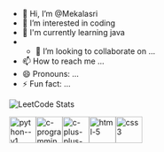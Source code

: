 - 👋 Hi, I’m @Mekalasri
- 👀 I’m interested in coding
- 🌱 I'm currently learning java
- - 💞️ I’m looking to collaborate on ...
- 📫 How to reach me ...
- 😄 Pronouns: ...
- ⚡ Fun fact: ...

![LeetCode Stats](https://leetcard.jacoblin.cool/mekalasri?theme=light&font=M%20PLUS%201&ext=contest)

<img width="48" height="48" src="https://img.icons8.com/color/48/python--v1.png" alt="python--v1"/><img width="48" height="48" src="https://img.icons8.com/color/48/c-programming.png" alt="c-programming"/><img width="48" height="48" src="https://img.icons8.com/color/48/c-plus-plus-logo.png" alt="c-plus-plus-logo"/><img width="48" height="48" src="https://img.icons8.com/fluency/48/html-5.png" alt="html-5"/><img width="48" height="48" src="https://img.icons8.com/color/48/css3.png" alt="css3"/>
<!---
Mekalasri/Mekalasri is a ✨ special ✨ repository because its `README.md` (this file) appears on your GitHub profile.
You can click the Preview link to take a look at your changes.
--->

 
